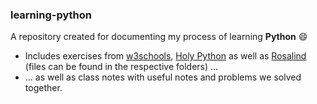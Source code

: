 ### learning-python
A repository created for documenting my process of learning **Python** :smile: 

* Includes exercises from [w3schools](https://www.w3schools.com/python/), [Holy Python](https://holypython.com) as well as [Rosalind](https://rosalind.info/users/barbarabuenker/) (files can be found in the respective folders) ...
* ... as well as class notes with useful notes and problems we solved together.
